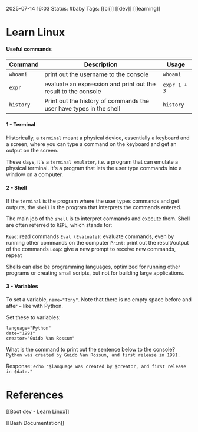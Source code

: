 2025-07-14 16:03
Status: #baby 
Tags: [[cli]] [[dev]] [[learning]]


# Learn Linux

#### Useful commands

| Command   | Description                                                        | Usage        |
| --------- | ------------------------------------------------------------------ | ------------ |
| `whoami`  | print out the username to the console                              | `whoami`     |
| `expr`    | evaluate an expression and print out the result to the console     | `expr 1 + 3` |
| `history` | Print out the history of commands the user have types in the shell | `history`    |
#### 1 - Terminal

Historically, a `terminal` meant a physical device, essentially a keyboard and a screen, where you can type a command on the keyboard and get an output on the screen.

These days, it's a `terminal emulator`, i.e. a program that can emulate a physical terminal. It's a program that lets the user type commands into a window on a computer.

#### 2 - Shell

If the `terminal` is the program where the user types commands and get outputs, the `shell` is the program that interprets the commands entered.

The main job of the `shell` is to interpret commands and execute them. Shell are often referred to `REPL`, which stands for:

`Read`: read commands
`Eval (Evaluate)`: evaluate commands, even by running other commands on the computer
`Print`: print out the result/output of the commands
`Loop`: give a new prompt to receive new commands, repeat

Shells can also be programming languages, optimized for running other programs or creating small scripts, but not for building large applications.

#### 3 - Variables

To set a variable, `name="Tony"`.
Note that there is no empty space before and after `=` like with Python.

Set these to variables:

```
language="Python"
date="1991"
creator="Guido Van Rossum"
```

What is the command to print out the sentence below to the console? `Python was created by Guido Van Rossum, and first release in 1991.`

Response: `echo "$language was created by $creator, and first release in $date."`

# References

[[Boot dev - Learn Linux]]

[[Bash Documentation]]